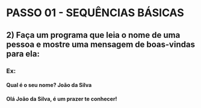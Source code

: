 # PASSO 01 - SEQUÊNCIAS BÁSICAS

## 2) Faça um programa que leia o nome de uma pessoa e mostre uma mensagem de boas-vindas para ela:

### Ex:

#### Qual é o seu nome? João da Silva

#### Olá João da Silva, é um prazer te conhecer!
